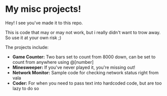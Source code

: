 # My misc projects!

Hey! I see you've made it to this repo.

This is code that may or may not work, but i really didn't want to trow away. So use it at your own risk ;) 

The projects include:

- **Game Counter:** Two bars set to count from 8000 down, can be set to count from anywhere using @[number]
- **Minesweeper:** If you've never played it, you're missing out!
- **Network Monitor:** Sample code for checking network status right from vala
- **Coder:** For when you need to pass text into hardcoded code, but are too lazy to do so
